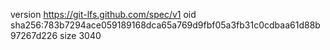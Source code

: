 version https://git-lfs.github.com/spec/v1
oid sha256:783b7294ace059189168dca65a769d9fbf05a3fb31c0cdbaa61d88b97267d226
size 3040
